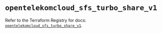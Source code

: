 # `opentelekomcloud_sfs_turbo_share_v1`

Refer to the Terraform Registry for docs: [`opentelekomcloud_sfs_turbo_share_v1`](https://registry.terraform.io/providers/opentelekomcloud/opentelekomcloud/1.36.38/docs/resources/sfs_turbo_share_v1).
